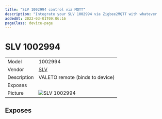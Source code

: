 ```yaml
---
title: "SLV 1002994 control via MQTT"
description: "Integrate your SLV 1002994 via Zigbee2MQTT with whatever smart home infrastructure you are using without the vendor's bridge or gateway."
addedAt: 2022-03-01T09:06:16
pageClass: device-page
---
```


<!-- !!!! -->
<!-- ATTENTION: This file is auto-generated through docgen! -->
<!-- You can only edit the "Notes"-Section between the two comment lines "Notes BEGIN" and "Notes END". -->
<!-- Do not use h1 or h2 heading within "## Notes"-Section. -->
<!-- !!!! -->

# SLV 1002994

|     |     |
|-----|-----|
| Model | 1002994  |
| Vendor  | [SLV](/supported-devices/#v=SLV)  |
| Description | VALETO remote (binds to device) |
| Exposes |  |
| Picture | ![SLV 1002994](https://www.zigbee2mqtt.io/images/devices/1002994.png) |


<!-- Notes BEGIN: You can edit here. Add "## Notes" headline if not already present. -->


<!-- Notes END: Do not edit below this line -->




## Exposes



